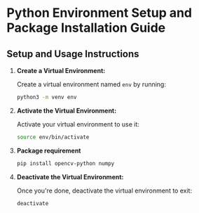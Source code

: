 # Python Environment Setup and Package Installation Guide

## Setup and Usage Instructions

1. **Create a Virtual Environment:**
   
   Create a virtual environment named `env` by running:
   ```bash
   python3 -m venv env
2. **Activate the Virtual Environment:**

    Activate your virtual environment to use it:
    ```bash
    source env/bin/activate
3. **Package requirement**

    ```bash
    pip install opencv-python numpy
3. **Deactivate the Virtual Environment:**

    Once you're done, deactivate the virtual environment to exit:
    ```bash
    deactivate
